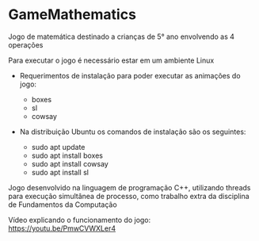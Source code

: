 # GameMathematics
Jogo de matemática destinado a crianças de 5° ano envolvendo as 4 operações 

Para executar o jogo é necessário estar em um ambiente Linux

* Requerimentos de instalação para poder executar as animações do jogo:

    - boxes
    - sl
    - cowsay

* Na distribuição Ubuntu os comandos de instalação são os seguintes:

    - sudo apt update
    - sudo apt install boxes
    - sudo apt install cowsay
    - sudo apt install sl

Jogo desenvolvido na linguagem de programação C++, utilizando threads para execução
simultânea de processo, como trabalho extra da disciplina de Fundamentos da Computação

Vídeo explicando o funcionamento do jogo: https://youtu.be/PmwCVWXLer4
